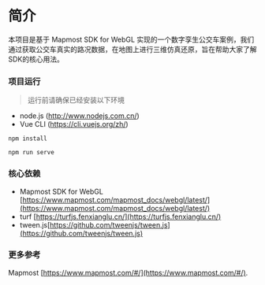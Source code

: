 <!--
 * @Descripttion: 
 * @Author: Mapmost
 * @Date: 2023-11-03 08:12:46
 * @LastEditors: Mapmost
 * @LastEditTime: 2023-11-03 08:13:04
-->


# 简介
本项目是基于 Mapmost SDK for WebGL 实现的一个数字孪生公交车案例，我们通过获取公交车真实的路况数据，在地图上进行三维仿真还原，旨在帮助大家了解SDK的核心用法。



### 项目运行

> 运行前请确保已经安装以下环境
- node.js (http://www.nodejs.com.cn/)
- Vue CLI (https://cli.vuejs.org/zh/)

```
npm install
```


```
npm run serve
```

### 核心依赖

- Mapmost SDK for WebGL [https://www.mapmost.com/mapmost_docs/webgl/latest/](https://www.mapmost.com/mapmost_docs/webgl/latest/)
- turf [https://turfjs.fenxianglu.cn/](https://turfjs.fenxianglu.cn/)
- tween.js[https://github.com/tweenjs/tween.js](https://github.com/tweenjs/tween.js)


### 更多参考
Mapmost  [https://www.mapmost.com/#/](https://www.mapmost.com/#/).

